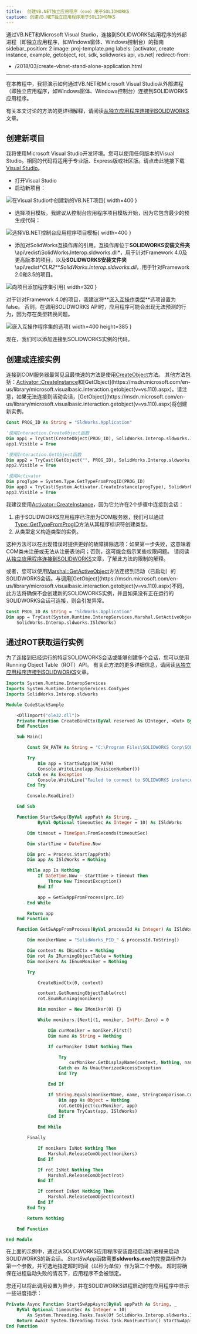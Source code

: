 ```yaml
---
title:  创建VB.NET独立应用程序（exe）用于SOLIDWORKS
caption: 创建VB.NET独立应用程序用于SOLIDWORKS
---
```

 通过VB.NET和Microsoft Visual Studio，连接到SOLIDWORKS应用程序的外部进程（即独立应用程序，如Windows窗体、Windows控制台）的指南
sidebar_position: 2
image: proj-template.png
labels: [activator, create instance, example, getobject, rot, sdk, solidworks api, vb.net]
redirect-from:
  - /2018/03/create-vbnet-stand-alone-application.html
---
在本教程中，我将演示如何通过VB.NET和Microsoft Visual Studio从外部进程（即独立应用程序，如Windows窗体、Windows控制台）连接到SOLIDWORKS应用程序。

有关本文讨论的方法的更详细解释，请阅读[从独立应用程序连接到SOLIDWORKS](/docs/codestack/solidworks-api/getting-started/stand-alone/)文章。

## 创建新项目

我将使用Microsoft Visual Studio开发环境。您可以使用任何版本的Visual Studio。相同的代码将适用于专业版、Express版或社区版。请点击此链接下载[Visual Studio](https://www.visualstudio.com/vs/community/)。

* 打开Visual Studio
* 启动新项目：

![在Visual Studio中创建新的VB.NET项目](new-project.png){ width=400 }

* 选择项目模板。我建议从控制台应用程序项目模板开始，因为它包含最少的预生成代码：

![选择VB.NET控制台应用程序项目模板](proj-template.png){ width=400 }

* 添加对SolidWorks互操作库的引用。互操作库位于**SOLIDWORKS安装文件夹**\api\redist\SolidWorks.Interop.sldworks.dll*，用于针对Framework 4.0及更高版本的项目，以及**SOLIDWORKS安装文件夹**\api\redist\**CLR2**\**SolidWorks.Interop.sldworks.dll*，用于针对Framework 2.0和3.5的项目。

![向项目添加程序集引用](add-ref.png){ width=320 }

对于针对Framework 4.0的项目，我建议将**[嵌入互操作类型](https://docs.microsoft.com/en-us/dotnet/framework/interop/type-equivalence-and-embedded-interop-types)**选项设置为false。
否则，在调用SOLIDWORKS API时，应用程序可能会出现无法预测的行为，因为存在类型转换问题。

![嵌入互操作程序集的选项](embed-interops.png){ width=400 height=385 }

现在，我们可以添加连接到SOLIDWORKS实例的代码。

## 创建或连接实例

连接到COM服务器最常见且最快速的方法是使用[CreateObject](https://msdn.microsoft.com/en-us/library/microsoft.visualbasic.interaction.createobject(v=vs.110).aspx)方法。
其他方法包括：[Activator::CreateInstance](https://msdn.microsoft.com/en-us/library/system.activator.createinstance(v=vs.110).aspx)和[GetObject](https://msdn.microsoft.com/en-us/library/microsoft.visualbasic.interaction.getobject(v=vs.110).aspx)。请注意，如果无法连接到活动会话，[GetObject](https://msdn.microsoft.com/en-us/library/microsoft.visualbasic.interaction.getobject(v=vs.110).aspx)将创建新实例。

~~~ vb
Const PROG_ID As String = "SldWorks.Application"

'使用Interaction.CreateObject函数
Dim app1 = TryCast(CreateObject(PROG_ID), SolidWorks.Interop.sldworks.ISldWorks)
app1.Visible = True

'使用Interaction.GetObject函数
Dim app2 = TryCast(GetObject("", PROG_ID), SolidWorks.Interop.sldworks.ISldWorks)
app2.Visible = True

'使用Activator
Dim progType = System.Type.GetTypeFromProgID(PROG_ID)
Dim app3 = TryCast(System.Activator.CreateInstance(progType), SolidWorks.Interop.sldworks.ISldWorks)
app3.Visible = True

~~~

我建议使用[Activator::CreateInstance](https://msdn.microsoft.com/en-us/library/system.activator.createinstance(v=vs.110).aspx)，因为它允许在2个步骤中连接到会话：

1. 由于SOLIDWORKS应用程序已注册为COM服务器，我们可以通过[Type::GetTypeFromProgID](https://msdn.microsoft.com/en-us/library/system.type.gettypefromprogid(v=vs.110).aspx)方法从其程序标识符创建类型。
1. 从类型定义构造类型的实例。

这种方法可以在出现错误时提供更好的故障排除选项：如果第一步失败，这意味着COM类未注册或无法从注册表访问；否则，这可能会指示某些权限问题。
请阅读[从独立应用程序连接到SOLIDWORKS](/docs/codestack/solidworks-api/getting-started/stand-alone#method-a---activator-and-progid)文章，了解此方法的限制的解释。

或者，您可以使用[Marshal::GetActiveObject](https://msdn.microsoft.com/en-us/library/system.runtime.interopservices.marshal.getactiveobject(v=vs.110).aspx)方法连接到活动（已启动）的SOLIDWORKS会话。与调用[GetObject](https://msdn.microsoft.com/en-us/library/microsoft.visualbasic.interaction.getobject(v=vs.110).aspx)不同，此方法将确保不会创建新的SOLIDWORKS实例，并且如果没有正在运行的SOLIDWORKS会话可连接，则会引发异常。

~~~ vb
Const PROG_ID As String = "SldWorks.Application"
Dim app = TryCast(System.Runtime.InteropServices.Marshal.GetActiveObject(PROG_ID),
	SolidWorks.Interop.sldworks.ISldWorks)
~~~

## 通过ROT获取运行实例

为了连接到已经运行的特定SOLIDWORKS会话或能够创建多个会话，您可以使用Running Object Table（ROT）API。
有关此方法的更多详细信息，请阅读[从独立应用程序连接到SOLIDWORKS](/docs/codestack/solidworks-api/getting-started/stand-alone#method-b---running-object-table-rot)文章。

~~~ vb
Imports System.Runtime.InteropServices
Imports System.Runtime.InteropServices.ComTypes
Imports SolidWorks.Interop.sldworks

Module CodeStackSample

    <DllImport("ole32.dll")>
    Private Function CreateBindCtx(ByVal reserved As UInteger, <Out> ByRef ppbc As IBindCtx) As Integer
    End Function

    Sub Main()

        Const SW_PATH As String = "C:\Program Files\SOLIDWORKS Corp\SOLIDWORKS\SLDWORKS.exe"

        Try
            Dim app = StartSwApp(SW_PATH)
            Console.WriteLine(app.RevisionNumber())
        Catch ex As Exception
            Console.WriteLine("Failed to connect to SOLIDWORKS instance: " & ex.Message)
        End Try

        Console.ReadLine()

    End Sub

    Function StartSwApp(ByVal appPath As String, _
            ByVal Optional timeoutSec As Integer = 10) As ISldWorks

        Dim timeout = TimeSpan.FromSeconds(timeoutSec)

        Dim startTime = DateTime.Now

        Dim prc = Process.Start(appPath)
        Dim app As ISldWorks = Nothing

        While app Is Nothing
            If DateTime.Now - startTime > timeout Then
                Throw New TimeoutException()
            End If

            app = GetSwAppFromProcess(prc.Id)
        End While

        Return app
    End Function

    Function GetSwAppFromProcess(ByVal processId As Integer) As ISldWorks

        Dim monikerName = "SolidWorks_PID_" & processId.ToString()

        Dim context As IBindCtx = Nothing
        Dim rot As IRunningObjectTable = Nothing
        Dim monikers As IEnumMoniker = Nothing

        Try

            CreateBindCtx(0, context)

            context.GetRunningObjectTable(rot)
            rot.EnumRunning(monikers)

            Dim moniker = New IMoniker(0) {}

            While monikers.[Next](1, moniker, IntPtr.Zero) = 0

                Dim curMoniker = moniker.First()
                Dim name As String = Nothing

                If curMoniker IsNot Nothing Then

                    Try
                        curMoniker.GetDisplayName(context, Nothing, name)
                    Catch ex As UnauthorizedAccessException
                    End Try

                End If

                If String.Equals(monikerName, name, StringComparison.CurrentCultureIgnoreCase) Then
                    Dim app As Object = Nothing
                    rot.GetObject(curMoniker, app)
                    Return TryCast(app, ISldWorks)
                End If

            End While

        Finally

            If monikers IsNot Nothing Then
                Marshal.ReleaseComObject(monikers)
            End If

            If rot IsNot Nothing Then
                Marshal.ReleaseComObject(rot)
            End If

            If context IsNot Nothing Then
                Marshal.ReleaseComObject(context)
            End If
        End Try

        Return Nothing

    End Function

End Module

~~~

在上面的示例中，通过从SOLIDWORKS应用程序安装路径启动新进程来启动SOLIDWORKS的新会话。
*StartSwApp*函数需要**sldworks.exe**的完整路径作为第一个参数，并可选地指定超时时间（以秒为单位）作为第二个参数。
超时将确保在进程启动失败的情况下，应用程序不会被锁定。

您还可以将此调用设置为异步，并在SOLIDWORKS进程启动时在应用程序中显示一些进度指示：

~~~ vb
Private Async Function StartSwAppAsync(ByVal appPath As String, _
    ByVal Optional timeoutSec As Integer = 10) _
        As System.Threading.Tasks.Task(Of SolidWorks.Interop.sldworks.ISldWorks)
    Return Await System.Threading.Tasks.Task.Run(Function() StartSwApp(appPath, timeoutSec))
End Function

~~~
